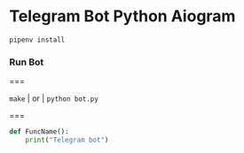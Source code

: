 # Telegram Bot Python Aiogram

```gitbash
pipenv install 
```
### Run Bot

===

``` make ``` | or | ``` python bot.py ```

===

```python
def FuncName():
    print("Telegram bot")
```

